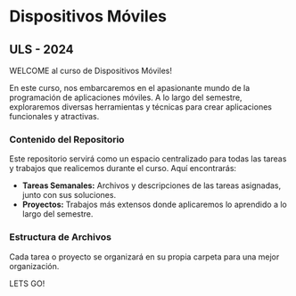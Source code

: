 # Dispositivos Móviles
## ULS - 2024

WELCOME al curso de Dispositivos Móviles!

En este curso, nos embarcaremos en el apasionante mundo de la programación de aplicaciones móviles. A lo largo del semestre, exploraremos diversas herramientas y técnicas para crear aplicaciones funcionales y atractivas.

### Contenido del Repositorio

Este repositorio servirá como un espacio centralizado para todas las tareas y trabajos que realicemos durante el curso. Aquí encontrarás:

- **Tareas Semanales:** Archivos y descripciones de las tareas asignadas, junto con sus soluciones.
- **Proyectos:** Trabajos más extensos donde aplicaremos lo aprendido a lo largo del semestre.

### Estructura de Archivos

Cada tarea o proyecto se organizará en su propia carpeta para una mejor organización.


LETS GO!
